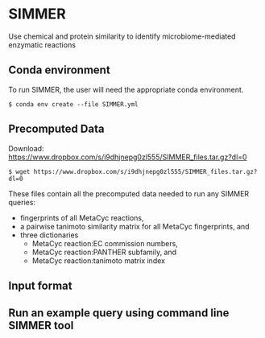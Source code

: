 # SIMMER
Use chemical and protein similarity to identify microbiome-mediated enzymatic reactions

## Conda environment
To run SIMMER, the user will need the appropriate conda environment.

`$ conda env create --file SIMMER.yml`

## Precomputed Data
Download: https://www.dropbox.com/s/i9dhjnepg0zl555/SIMMER_files.tar.gz?dl=0


`$ wget https://www.dropbox.com/s/i9dhjnepg0zl555/SIMMER_files.tar.gz?dl=0`

These files contain all the precomputed data needed to run any SIMMER queries: 
* fingerprints of all MetaCyc reactions, 
* a pairwise tanimoto similarity matrix for all MetaCyc fingerprints, and
* three dictionaries
  * MetaCyc reaction:EC commission numbers, 
  * MetaCyc reaction:PANTHER subfamily, and 
  * MetaCyc reaction:tanimoto matrix index

 
 ## Input format
 
 
 ## Run an example query using command line SIMMER tool
 

